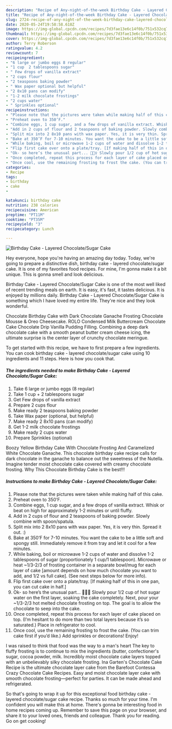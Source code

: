 ```yaml
---
description: "Recipe of Any-night-of-the-week Birthday Cake - Layered Chocolate/Sugar Cake"
title: "Recipe of Any-night-of-the-week Birthday Cake - Layered Chocolate/Sugar Cake"
slug: 2724-recipe-of-any-night-of-the-week-birthday-cake-layered-chocolate-sugar-cake
date: 2020-05-24T19:58:58.618Z
image: https://img-global.cpcdn.com/recipes/7d3fae13e6c14f0b/751x532cq70/birthday-cake-layered-chocolatesugar-cake-recipe-main-photo.jpg
thumbnail: https://img-global.cpcdn.com/recipes/7d3fae13e6c14f0b/751x532cq70/birthday-cake-layered-chocolatesugar-cake-recipe-main-photo.jpg
cover: https://img-global.cpcdn.com/recipes/7d3fae13e6c14f0b/751x532cq70/birthday-cake-layered-chocolatesugar-cake-recipe-main-photo.jpg
author: Terry Roberson
ratingvalue: 4.2
reviewcount: 7
recipeingredient:
- "6 large or jumbo eggs 8 regular"
- "1 cup  2 tablespoons sugar"
- " Few drops of vanilla extract"
- "2 cups flour"
- "2 teaspoons baking powder"
- " Wax paper optional but helpful"
- "2 8x10 pans can modify"
- "1-2 milk chocolate frostings"
- "2 cups water"
- " Sprinkles optional"
recipeinstructions:
- "Please note that the pictures were taken while making half of this cake."
- "Preheat oven to 350’F."
- "Combine eggs, 1 cup sugar, and a few drops of vanilla extract. Whisk or beat on high for approximately 1-2 minutes or until fluffy."
- "Add in 2 cups of flour and 2 teaspoons of baking powder. Slowly combine with spoon/spatula."
- "Split mix into 2 8x10 pans with wax paper. Yes, it is very thin. Spread it out. :)"
- "Bake at 350’F for 7-10 minutes. You want the cake to be a little soft and spongy still. Immediately remove it from tray and let it cool for a few minutes."
- "While baking, boil or microwave 1-2 cups of water and dissolve 1-2 tablespoons of sugar (proportionately 1 cup/1 tablespoon). Microwave or heat ~1/3-2/3 of frosting container in a separate bowl/mug for each layer of cake [amount depends on how much chocolate you want to add, and 1/2 vs full cake]. (See next steps below for more info)."
- "Flip first cake over onto a plate/tray. [If making half of this in one pan, you can cut cake in half.]"
- "Ok- so here’s the unusual part... 🤷🏼‍♀️ Slowly pour 1/2 cup of hot sugar water on the first layer, soaking the cake completely. Next, pour your ~1/3-2/3 hot melted chocolate frosting on top. The goal is to allow the chocolate to seep into the cake."
- "Once completed, repeat this process for each layer of cake placed on top. (I’m hesitant to do more than two total layers because it’s so saturated.) Place in refrigerator to cool."
- "Once cool, use the remaining frosting to frost the cake. (You can trim cake first if you’d like.) Add sprinkles or decorations! Enjoy!"
categories:
- Recipe
tags:
- birthday
- cake
- 

katakunci: birthday cake  
nutrition: 238 calories
recipecuisine: American
preptime: "PT11M"
cooktime: "PT35M"
recipeyield: "3"
recipecategory: Lunch

---
```



![Birthday Cake - Layered Chocolate/Sugar Cake](https://img-global.cpcdn.com/recipes/7d3fae13e6c14f0b/751x532cq70/birthday-cake-layered-chocolatesugar-cake-recipe-main-photo.jpg)

Hey everyone, hope you're having an amazing day today. Today, we're going to prepare a distinctive dish, birthday cake - layered chocolate/sugar cake. It is one of my favorites food recipes. For mine, I'm gonna make it a bit unique. This is gonna smell and look delicious.

Birthday Cake - Layered Chocolate/Sugar Cake is one of the most well liked of recent trending meals on earth. It is easy, it's fast, it tastes delicious. It is enjoyed by millions daily. Birthday Cake - Layered Chocolate/Sugar Cake is something which I have loved my entire life. They're nice and they look wonderful.

Chocolate Birthday Cake with Dark Chocolate Ganache Frosting Chocolate Mousse &amp; Oreo Cheesecake. ROLO Condensed Milk Buttercream Chocolate Cake Chocolate Drip Vanilla Pudding Filling. Combining a deep dark chocolate cake with a smooth peanut butter cream cheese icing, the ultimate surprise is the center layer of crunchy chocolate meringue.


To get started with this recipe, we have to first prepare a few ingredients. You can cook birthday cake - layered chocolate/sugar cake using 10 ingredients and 11 steps. Here is how you cook that.

<!--inarticleads1-->

##### The ingredients needed to make Birthday Cake - Layered Chocolate/Sugar Cake:

1. Take 6 large or jumbo eggs (8 regular)
1. Take 1 cup + 2 tablespoons sugar
1. Get  Few drops of vanilla extract
1. Prepare 2 cups flour
1. Make ready 2 teaspoons baking powder
1. Take  Wax paper (optional, but helpful)
1. Make ready 2 8x10 pans (can modify)
1. Get 1-2 milk chocolate frostings
1. Make ready 2 cups water
1. Prepare  Sprinkles (optional)


Boozy Yellow Birthday Cake With Chocolate Frosting And Caramelized White Chocolate Ganache. This chocolate birthday cake recipe calls for dark chocolate in the ganache to balance out the sweetness of the Nutella. Imagine tender moist chocolate cake covered with creamy chocolate frosting. Why This Chocolate Birthday Cake is the best!!! 

<!--inarticleads2-->

##### Instructions to make Birthday Cake - Layered Chocolate/Sugar Cake:

1. Please note that the pictures were taken while making half of this cake.
1. Preheat oven to 350’F.
1. Combine eggs, 1 cup sugar, and a few drops of vanilla extract. Whisk or beat on high for approximately 1-2 minutes or until fluffy.
1. Add in 2 cups of flour and 2 teaspoons of baking powder. Slowly combine with spoon/spatula.
1. Split mix into 2 8x10 pans with wax paper. Yes, it is very thin. Spread it out. :)
1. Bake at 350’F for 7-10 minutes. You want the cake to be a little soft and spongy still. Immediately remove it from tray and let it cool for a few minutes.
1. While baking, boil or microwave 1-2 cups of water and dissolve 1-2 tablespoons of sugar (proportionately 1 cup/1 tablespoon). Microwave or heat ~1/3-2/3 of frosting container in a separate bowl/mug for each layer of cake [amount depends on how much chocolate you want to add, and 1/2 vs full cake]. (See next steps below for more info).
1. Flip first cake over onto a plate/tray. [If making half of this in one pan, you can cut cake in half.]
1. Ok- so here’s the unusual part... 🤷🏼‍♀️ Slowly pour 1/2 cup of hot sugar water on the first layer, soaking the cake completely. Next, pour your ~1/3-2/3 hot melted chocolate frosting on top. The goal is to allow the chocolate to seep into the cake.
1. Once completed, repeat this process for each layer of cake placed on top. (I’m hesitant to do more than two total layers because it’s so saturated.) Place in refrigerator to cool.
1. Once cool, use the remaining frosting to frost the cake. (You can trim cake first if you’d like.) Add sprinkles or decorations! Enjoy!


I was raised to think that food was the way to a man&#39;s heart The key to fluffy frosting is to continue to mix the ingredients (butter, confectioner&#39;s sugar, cocoa powder, milk. Incredibly moist chocolate cake layers topped with an unbelievably silky chocolate frosting. Ina Garten&#39;s Chocolate Cake Recipe is the ultimate chocolate layer cake from the Barefoot Contessa Crazy Chocolate Cake Recipes. Easy and moist chocolate layer cake with smooth chocolate frosting—perfect for parties. It can be made ahead and refrigerated. 

So that's going to wrap it up for this exceptional food birthday cake - layered chocolate/sugar cake recipe. Thanks so much for your time. I'm confident you will make this at home. There's gonna be interesting food in home recipes coming up. Remember to save this page on your browser, and share it to your loved ones, friends and colleague. Thank you for reading. Go on get cooking!
